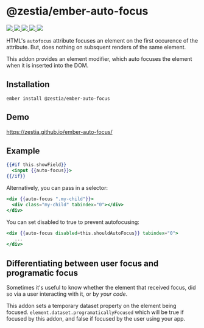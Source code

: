 # @zestia/ember-auto-focus

<p>
  <a href="http://travis-ci.org/zestia/ember-auto-focus">
    <img src="https://travis-ci.org/zestia/ember-auto-focus.svg?branch=master">
  </a>

  <a href="https://david-dm.org/zestia/ember-auto-focus#badge-embed">
    <img src="https://david-dm.org/zestia/ember-auto-focus.svg">
  </a>

  <a href="https://david-dm.org/zestia/ember-auto-focus#dev-badge-embed">
    <img src="https://david-dm.org/zestia/ember-auto-focus/dev-status.svg">
  </a>

  <a href="https://emberobserver.com/addons/@zestia/ember-auto-focus">
    <img src="https://emberobserver.com/badges/-zestia-ember-auto-focus.svg">
  </a>

  <img src="https://img.shields.io/badge/Ember-%3E%3D%203.4-brightgreen">
</p>

HTML's `autofocus` attribute focuses an element on the first occurence of the attribute. But, does nothing on subsquent renders of the same element.

This addon provides an element modifier, which auto focuses the element when it is inserted into the DOM.

## Installation

```
ember install @zestia/ember-auto-focus
```

## Demo

https://zestia.github.io/ember-auto-focus/

## Example

```handlebars
{{#if this.showField}}
  <input {{auto-focus}}>
{{/if}}
```

Alternatively, you can pass in a selector:

```handlebars
<div {{auto-focus ".my-child"}}>
  <div class="my-child" tabindex="0"></div>
</div>
```

You can set disabled to true to prevent autofocusing:

```handlebars
<div {{auto-focus disabled=this.shouldAutoFocus}} tabindex="0">
   ...
</div>
```

## Differentiating between user focus and programatic focus

Sometimes it's useful to know whether the element that received focus, did so via a user interacting with it, or by _your code_.

This addon sets a temporary dataset property on the element being focused. `element.dataset.programaticallyFocused` which will be true if focused by this addon, and false if focused by the user using your app.
